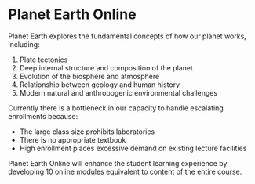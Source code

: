 # Planet Earth Online
Planet Earth explores the fundamental concepts of how our planet works, including:

1. Plate tectonics
2. Deep internal structure and composition of the planet
3. Evolution of the biosphere and atmosphere
4. Relationship between geology and human history
5. Modern natural and anthropogenic environmental challenges

Currently there is a bottleneck in our capacity to handle escalating enrollments because:
- The large class size prohibits laboratories
- There is no appropriate textbook
- High enrollment places excessive demand on existing lecture facilities

Planet Earth Online will enhance the student learning experience by developing 10 online modules equivalent to content of the entire course.